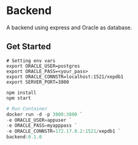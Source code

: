 # Backend
A backend using express and Oracle as database.

## Get Started

```
# Setting env vars
export ORACLE_USER=postgres
export ORACLE_PASS=<your_pass>
export ORACLE_CONNSTR=localhost:1521/xepdb1
export SERVER_PORT=3800

npm install
npm start
```

``` powershell
# Run Container
docker run -d -p 3800:3800 `
-e ORACLE_USER=appuser `
-e ORACLE_PASS=myapppass `
-e ORACLE_CONNSTR=172.17.0.2:1521/xepdb1 `
backend:0.1.0
```